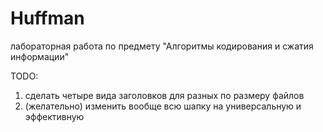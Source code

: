 # Huffman

лабораторная работа по предмету "Алгоритмы кодирования и сжатия информации"

TODO: 
1. сделать четыре вида заголовков для разных по размеру файлов
2. (желательно) изменить вообще всю шапку на универсальную и эффективную
